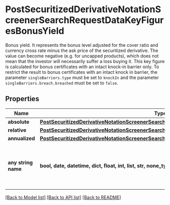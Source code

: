 # PostSecuritizedDerivativeNotationScreenerSearchRequestDataKeyFiguresBonusYield

Bonus yield. It represents the bonus level adjusted for the cover ratio and currency cross rate minus the ask price of the securitized derivative. The value can become negative (e.g. for uncapped products), which does not mean that the investor will necessarily suffer a loss buying it. This key figure is calculated for bonus certificates with an intact knock-in barrier only. To restrict the result to bonus certificates with an intact knock in barrier, the parameter `singleBarriers.type` must be set to `knockIn` and the parameter `singleBarriers.breach.breached` must be set to `false`.

## Properties
Name | Type | Description | Notes
------------ | ------------- | ------------- | -------------
**absolute** | [**PostSecuritizedDerivativeNotationScreenerSearchRequestDataKeyFiguresBonusYieldAbsolute**](PostSecuritizedDerivativeNotationScreenerSearchRequestDataKeyFiguresBonusYieldAbsolute.md) |  | [optional] 
**relative** | [**PostSecuritizedDerivativeNotationScreenerSearchRequestDataKeyFiguresBonusYieldRelative**](PostSecuritizedDerivativeNotationScreenerSearchRequestDataKeyFiguresBonusYieldRelative.md) |  | [optional] 
**annualized** | [**PostSecuritizedDerivativeNotationScreenerSearchRequestDataKeyFiguresBonusYieldAnnualized**](PostSecuritizedDerivativeNotationScreenerSearchRequestDataKeyFiguresBonusYieldAnnualized.md) |  | [optional] 
**any string name** | **bool, date, datetime, dict, float, int, list, str, none_type** | any string name can be used but the value must be the correct type | [optional]

[[Back to Model list]](../README.md#documentation-for-models) [[Back to API list]](../README.md#documentation-for-api-endpoints) [[Back to README]](../README.md)


